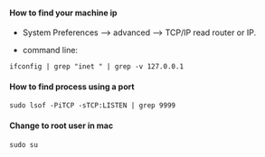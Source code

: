 #### How to  find your machine ip

*  System Preferences --> advanced -->  TCP/IP read router or IP.

* command line: 
```
ifconfig | grep "inet " | grep -v 127.0.0.1
```

#### How to  find process using a port
```
sudo lsof -PiTCP -sTCP:LISTEN | grep 9999
```


#### Change to root user in mac 
```
sudo su 
````
